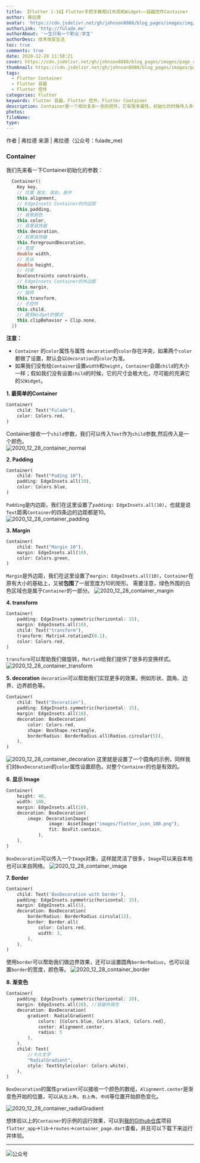 ```yaml
---
title: 【Flutter 1-16】Flutter手把手教程UI布局和Widget——容器控件Container
author: 弗拉德
avatar: 'https://cdn.jsdelivr.net/gh/johnson8888/blog_pages/images/img/avatar.jpg'
authorLink: 'http://fulade.me'
authorAbout: '一生只有一个职业:学生'
authorDesc: 技术改变生活
toc: true
comments: true
date: 2020-12-28 11:58:21
cover: https://cdn.jsdelivr.net/gh/johnson8888/blog_pages/images/page_conver_flutter_blue.jpeg
thumbnail: https://cdn.jsdelivr.net/gh/johnson8888/blog_pages/images/page_conver_flutter_blue.jpeg
tags:
  - Flutter Container
  - Flutter 容器
  - Flutter 控件
categories: Flutter
keywords: Flutter 容器，Flutter 控件，Flutter Container
description: Container是一个相对复杂一些的控件，它有很多属性，初始化的时候传入多个参数来满足我们更多的UI需求。这是一个在布局中非常重要的控件。
photos:
fileName:
type:
---
```


作者 | 弗拉德
来源 | 弗拉德（公众号：fulade_me)


### Container
我们先来看一下Container初始化的参数：
``` dart
  Container({
    Key key,
    // 位置 居左、居右、居中
    this.alignment, 
    // EdgeInsets Container的内边距
    this.padding,
    // 背景颜色  
    this.color,
    // 背景装饰器
    this.decoration,
    // 前景装饰器
    this.foregroundDecoration,
    // 宽度
    double width,
    // 告诉
    double height,
    // 约束
    BoxConstraints constraints,
    // EdgeInsets Container的外边距
    this.margin,
    // 旋转
    this.transform,
    // 子控件
    this.child,
    // 裁剪Widget的模式 
    this.clipBehavior = Clip.none,
  }) 
```

**注意：**

- `Container` 的`color`属性与属性 `decoration`的`color`存在冲突，如果两个`color`都做了设置，默认会以`decoration`的`color`为准。
- 如果我们没有给`Container`设置`width`和`height`，`Container`会跟`child`的大小一样；假如我们没有设置`child`的时候，它的尺寸会极大化，尽可能的充满它的`父Widget`。


**1. 最简单的Container**
``` dart
Container(
    child: Text("Fulade"),
    color: Colors.red,
)
```
Container接收一个`child`参数，我们可以传入`Text`作为`child`参数,然后传入是一个颜色。    
![2020_12_28_container_normal](https://cdn.jsdelivr.net/gh/johnson8888/blog_pages/images/2020_12_28_container_normal.png)

**2. Padding**
``` dart
Container(
    child: Text("Pading 10"),
    padding: EdgeInsets.all(10),
    color: Colors.blue,
)
```  
`Padding`是内边距，我们在这里设置了`padding: EdgeInsets.all(10)`，也就是说`Text`距离`Container`的四条边的边距都是10。  
![2020_12_28_container_padding](https://cdn.jsdelivr.net/gh/johnson8888/blog_pages/images/2020_12_28_container_padding.png)

**3. Margin**
``` dart
Container(
    child: Text("Margin 10"),
    margin: EdgeInsets.all(10),
    color: Colors.green,
)
```
`Margin`是外边距，我们在这里设置了`margin: EdgeInsets.all(10)`，`Container`在原有大小的基础上，又被**包围**了一层宽度为10的矩形。
需要注意，绿色外围的白色区域也是属于`Container`的一部分。
![2020_12_28_container_margin](https://cdn.jsdelivr.net/gh/johnson8888/blog_pages/images/2020_12_28_container_margin.png)  

**4. transform**
``` dart
Container(
    padding: EdgeInsets.symmetric(horizontal: 15),
    margin: EdgeInsets.all(10),
    child: Text("transform"),
    transform: Matrix4.rotationZ(0.1),
    color: Colors.red,
)
```
`transform`可以帮助我们做旋转，`Matrix4`给我们提供了很多的变换样式。
![2020_12_28_container_transform](https://cdn.jsdelivr.net/gh/johnson8888/blog_pages/images/2020_12_28_container_transform.png)


**5. decoration**
`decoration`可以帮助我们实现更多的效果。例如形状、圆角、边界、边界颜色等。
``` dart
Container(
    child: Text("Decoration"),
    padding: EdgeInsets.symmetric(horizontal: 15),
    margin: EdgeInsets.all(10),
    decoration: BoxDecoration(
        color: Colors.red,
        shape: BoxShape.rectangle,
        borderRadius: BorderRadius.all(Radius.circular(5)),
    ),
)
```
![2020_12_28_container_decoration](https://cdn.jsdelivr.net/gh/johnson8888/blog_pages/images/2020_12_28_container_decoration.png)
这里就是设置了一个圆角的示例，同样我们对`BoxDecoration`的`color`属性设置颜色，对整个`Container`的也是有效的。

**6. 显示 Image**
``` dart
Container(
    height: 40,
    width: 100,
    margin: EdgeInsets.all(10),
    decoration: BoxDecoration(
        image: DecorationImage(
                image: AssetImage("images/flutter_icon_100.png"),
                fit: BoxFit.contain,
            ),
    ),
)
```
`BoxDecoration`可以传入一个`Image`对象，这样就灵活了很多，`Image`可以来自本地也可以来自网络。
![2020_12_28_container_image](https://cdn.jsdelivr.net/gh/johnson8888/blog_pages/images/2020_12_28_container_image.png)


**7. Border**
``` dart
Container(
    child: Text('BoxDecoration with border'),
    padding: EdgeInsets.symmetric(horizontal: 15),
    margin: EdgeInsets.all(5),
    decoration: BoxDecoration(
        borderRadius: BorderRadius.circula(12),
        border: Border.all(
            color: Colors.red,
            width: 3,
        ),
    ),
)
```
使用`border`可以帮助我们做边界效果，还可以设置圆角`borderRadius`，也可以设置`border`的宽度，颜色等。
![2020_12_28_container_border](https://cdn.jsdelivr.net/gh/johnson8888/blog_pages/images/2020_12_28_container_border.png)

**8. 渐变色**

``` dart
Container(
    padding: EdgeInsets.symmetric(horizontal: 20),
    margin: EdgeInsets.all(20), //容器外填充
    decoration: BoxDecoration(
        gradient: RadialGradient(
            colors: [Colors.blue, Colors.black, Colors.red],
            center: Alignment.center,
            radius: 5
        ),
    ),
    child: Text(
        //卡片文字
        "RadialGradient",
        style: TextStyle(color: Colors.white),
    ),
)
```
`BoxDecoration`的属性`gradient`可以接收一个颜色的数组，`Alignment.center`是渐变色开始的位置，可以从`左上角`、`右上角`、`中间`等位置开始颜色变化。

![2020_12_28_container_radialGradient](https://cdn.jsdelivr.net/gh/johnson8888/blog_pages/images/2020_12_28_container_radialGradient.png)


想体验以上的`Container`的示例的运行效果，可以到[我的Github仓库](https://github.com/Johnson8888/learn_flutter)项目`flutter_app`->`lib`->`routes`->`container_page.dart`查看，并且可以下载下来运行并体验。

***
![公众号](https://cdn.jsdelivr.net/gh/johnson8888/blog_pages/images/page_footer.jpg)
